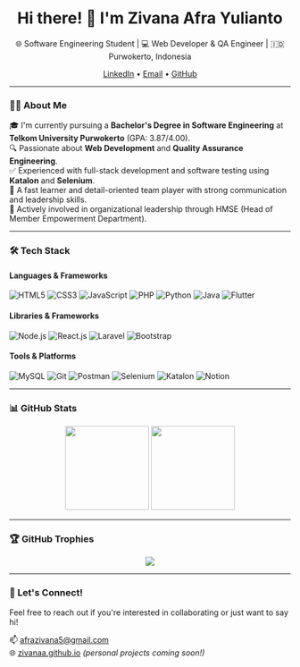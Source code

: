 <h1 align="center">Hi there! 👋 I'm Zivana Afra Yulianto</h1>

<p align="center">
  🌐 Software Engineering Student | 💻 Web Developer & QA Engineer | 🇮🇩 Purwokerto, Indonesia
</p>

<p align="center">
  <a href="https://www.linkedin.com/in/zivana-a-222b22247">LinkedIn</a> • 
  <a href="mailto:afrazivana5@gmail.com">Email</a> • 
  <a href="https://github.com/zivanaa">GitHub</a>
</p>

---

### 👩‍💻 About Me

🎓 I'm currently pursuing a **Bachelor's Degree in Software Engineering** at **Telkom University Purwokerto** (GPA: 3.87/4.00).  
🔍 Passionate about **Web Development** and **Quality Assurance Engineering**.  
✅ Experienced with full-stack development and software testing using **Katalon** and **Selenium**.  
🧠 A fast learner and detail-oriented team player with strong communication and leadership skills.  
🎯 Actively involved in organizational leadership through HMSE (Head of Member Empowerment Department).  

---

### 🛠 Tech Stack

#### Languages & Frameworks
![HTML5](https://img.shields.io/badge/HTML5-E34F26?style=flat&logo=html5&logoColor=white)
![CSS3](https://img.shields.io/badge/CSS3-1572B6?style=flat&logo=css3&logoColor=white)
![JavaScript](https://img.shields.io/badge/JavaScript-F7DF1E?style=flat&logo=javascript&logoColor=black)
![PHP](https://img.shields.io/badge/PHP-777BB4?style=flat&logo=php&logoColor=white)
![Python](https://img.shields.io/badge/Python-3776AB?style=flat&logo=python&logoColor=white)
![Java](https://img.shields.io/badge/Java-007396?style=flat&logo=java&logoColor=white)
![Flutter](https://img.shields.io/badge/Flutter-02569B?style=flat&logo=flutter&logoColor=white)

#### Libraries & Frameworks
![Node.js](https://img.shields.io/badge/Node.js-339933?style=flat&logo=nodedotjs&logoColor=white)
![React.js](https://img.shields.io/badge/React-61DAFB?style=flat&logo=react&logoColor=black)
![Laravel](https://img.shields.io/badge/Laravel-FF2D20?style=flat&logo=laravel&logoColor=white)
![Bootstrap](https://img.shields.io/badge/Bootstrap-563D7C?style=flat&logo=bootstrap&logoColor=white)

#### Tools & Platforms
![MySQL](https://img.shields.io/badge/MySQL-4479A1?style=flat&logo=mysql&logoColor=white)
![Git](https://img.shields.io/badge/Git-F05032?style=flat&logo=git&logoColor=white)
![Postman](https://img.shields.io/badge/Postman-FF6C37?style=flat&logo=postman&logoColor=white)
![Selenium](https://img.shields.io/badge/Selenium-43B02A?style=flat&logo=selenium&logoColor=white)
![Katalon](https://img.shields.io/badge/Katalon-00C3F7?style=flat&logo=katalon&logoColor=white)
![Notion](https://img.shields.io/badge/Notion-000000?style=flat&logo=notion&logoColor=white)

---

### 📊 GitHub Stats

<p align="center">
  <img src="https://github-readme-stats.vercel.app/api?username=zivanaa&show_icons=true&theme=radical" height="150" />
  <img src="https://github-readme-stats.vercel.app/api/top-langs/?username=zivanaa&layout=compact&theme=radical" height="150" />
</p>

---

### 🏆 GitHub Trophies

<p align="center">
  <img src="https://github-profile-trophy.vercel.app/?username=zivanaa&theme=onestar&no-frame=true&no-bg=true&margin-w=10" />
</p>

---

### 🤝 Let's Connect!

Feel free to reach out if you're interested in collaborating or just want to say hi!

📫 afrazivana5@gmail.com  
🌐 [zivanaa.github.io](https://github.com/zivanaa) *(personal projects coming soon!)*
